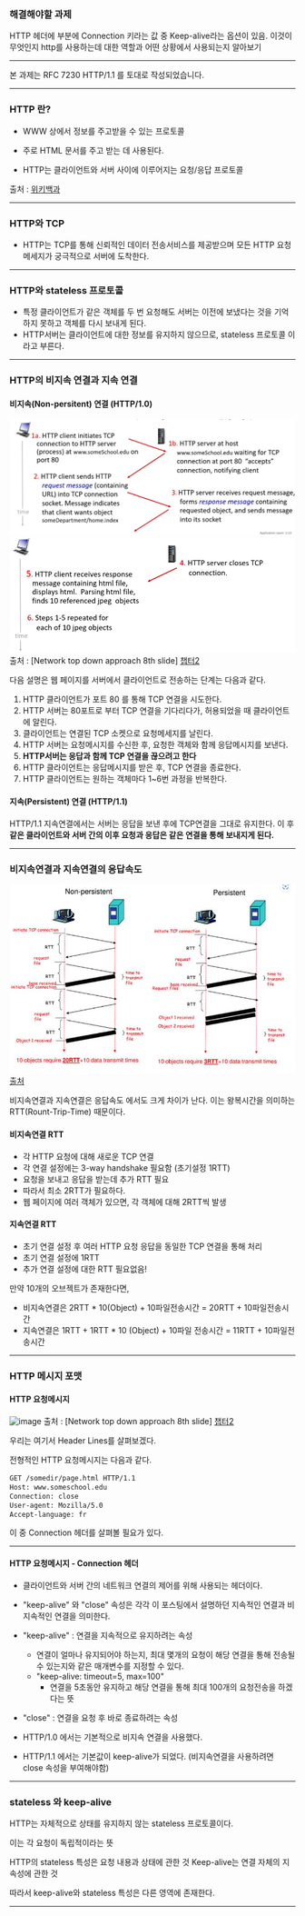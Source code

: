 ### 해결해야할 과제
HTTP 헤더에 부분에 Connection 키라는 값 중 Keep-alive라는 옵션이 있음. 이것이 무엇인지 http를 사용하는데 대한 역할과 어떤 상황에서 사용되는지 알아보기

---
본 과제는 RFC 7230 HTTP/1.1 를 토대로 작성되었습니다. 

---

### HTTP 란?
- WWW 상에서 정보를 주고받을 수 있는 프로토콜
- 주로 HTML 문서를 주고 받는 데 사용된다.

- HTTP는 클라이언트와 서버 사이에 이루어지는 요청/응답 프로토콜 

출처 : [위키백과](https://ko.wikipedia.org/wiki/HTTP) 

---

### HTTP와 TCP

- HTTP는 TCP를 통해 신뢰적인 데이터 전송서비스를 제공받으며
모든 HTTP 요청 메세지가 궁극적으로 서버에 도착한다.

---

### HTTP와 stateless 프로토콜

- 특정 클라이언트가 같은 객체를 두 번 요청해도 서버는 이전에 보냈다는 것을 기억하지 못하고 객체를 다시 보내게 된다.
- HTTP서버는 클라이언트에 대한 정보를 유지하지 않으므로, stateless 프로토콜 이라고 부른다.

---

### HTTP의 비지속 연결과 지속 연결

#### 비지속(Non-persitent) 연결 (HTTP/1.0)
![Alt text](image.png)
![Alt text](image-1.png)
출처 : [Network top down approach 8th slide]
[챕터2](https://gaia.cs.umass.edu/kurose_ross/ppt.php)

다음 설명은 웹 페이지를 서버에서 클라이언트로 전송하는 단계는 다음과 같다.
1. HTTP 클라이언트가 포트 80 를 통해 TCP 연결을 시도한다.
2. HTTP 서버는 80포트로 부터 TCP 연결을 기다리다가, 허용되었을 때 클라이언트에 알린다.
3. 클라이언트는 연결된 TCP 소켓으로 요청메세지를 날린다.
4. HTTP 서버는 요청메시지를 수신한 후, 요청한 객체와 함께 응답메시지를 보낸다.
5. **HTTP서버는 응답과 함께 TCP 연결을 끊으려고 한다**  
6. HTTP 클라이언트는 응답메시지를 받은 후, TCP 연결을 종료한다.
7. HTTP 클라이언트는 원하는 객체마다 1~6번 과정을 반복한다.

#### 지속(Persistent) 연결 (HTTP/1.1)
HTTP/1.1 지속연결에서는 서버는 응답을 보낸 후에 TCP연결을 그대로 유지한다.
이 후 **같은 클라이언트와 서버 간의 이후 요청과 응답은 같은 연결을 통해 보내지게 된다.**

---

### 비지속연결과 지속연결의 응답속도
![image](image-2.png)
[출처](https://www.slideserve.com/andra/chapter-2-powerpoint-ppt-presentation)

비지속연결과 지속연결은 응답속도 에서도 크게 차이가 난다.
이는 왕복시간을 의미하는 RTT(Rount-Trip-Time) 때문이다.

#### 비지속연결 RTT
- 각 HTTP 요청에 대해 새로운 TCP 연결 
- 각 연결 설정에는 3-way handshake 필요함 (초기설정 1RTT)
- 요청을 보내고 응답을 받는데 추가 RTT 필요 
- 따라서 최소 2RTT가 필요하다.
- 웹 페이지에 여러 객체가 있으면, 각 객체에 대해 2RTT씩 발생

#### 지속연결 RTT
- 초기 연결 설정 후 여러 HTTP 요청 응답을 동일한 TCP 연결을 통해 처리
- 초기 연결 설정에 1RTT
- 추가 연결 설정에 대한 RTT 필요없음!

만약 10개의 오브젝트가 존재한다면, 
- 비지속연결은  2RTT * 10(Object) + 10파일전송시간  = 20RTT + 10파일전송시간
- 지속연결은 1RTT + 1RTT * 10 (Object) + 10파일 전송시간 = 11RTT + 10파일전송시간

---

### HTTP 메시지 포맷

#### HTTP 요청메시지
![image](https://user-images.githubusercontent.com/76640167/210494014-891426d1-0c27-47dc-8271-c6f5bab316e9.png)
출처 : [Network top down approach 8th slide]
[챕터2](https://gaia.cs.umass.edu/kurose_ross/ppt.php)

우리는 여기서 Header Lines를 살펴보겠다.

전형적인 HTTP 요청메시지는 다음과 같다.
```markup
GET /somedir/page.html HTTP/1.1
Host: www.someschool.edu
Connection: close
User-agent: Mozilla/5.0
Accept-language: fr
```
이 중 Connection 헤더를 살펴볼 필요가 있다.

---

#### HTTP 요청메시지 - Connection 헤더
- 클라이언트와 서버 간의 네트워크 연결의 제어를 위해 사용되는 헤더이다.

- "keep-alive" 와 "close" 속성은 각각 이 포스팅에서 설명하던 지속적인 연결과 비지속적인 연결을 의미한다.

- "keep-alive" : 연결을 지속적으로 유지하려는 속성
    - 연결이 얼마나 유지되어야 하는지, 최대 몇개의 요청이 해당 연결을 통해 전송될 수 있는지와 같은 매개변수를 지정할 수 있다.
    - "keep-alive: timeout=5, max=100"
        - 연결을 5초동안 유지하고 해당 연결을 통해 최대 100개의 요청전송을 하겠다는 뜻
- "close" : 연결을 요청 후 바로 종료하려는 속성

- HTTP/1.0 에서는 기본적으로 비지속 연결을 사용했다.
- HTTP/1.1 에서는 기본값이 keep-alive가 되었다. 
(비지속연결을 사용하려면 close 속성을 부여해야함)

---
### stateless 와 keep-alive

HTTP는 자체적으로 상태를 유지하지 않는 stateless 프로토콜이다.

이는 각 요청이 독립적이라는 뜻

HTTP의 stateless 특성은 요청 내용과 상태에 관한 것
Keep-alive는 연결 자체의 지속성에 관한 것

따라서 keep-alive와 stateless 특성은 다른 영역에 존재한다.

---